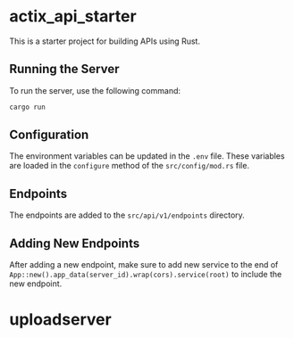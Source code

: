 # actix_api_starter

This is a starter project for building APIs using Rust.

## Running the Server
To run the server, use the following command:

```sh
cargo run
```

## Configuration

The environment variables can be updated in the `.env` file. These variables are loaded in the `configure` method of the `src/config/mod.rs` file.

## Endpoints

The endpoints are added to the `src/api/v1/endpoints` directory.

## Adding New Endpoints

After adding a new endpoint, make sure to add new service to the end of `App::new().app_data(server_id).wrap(cors).service(root)` to include the new endpoint.


# uploadserver
